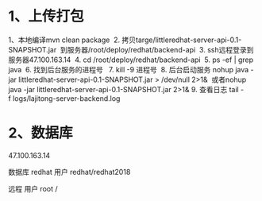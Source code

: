 # 1、上传打包

1、本地编译mvn clean package 
2. 拷贝targe/littleredhat-server-api-0.1-SNAPSHOT.jar  到服务器/root/deploy/redhat/backend-api 
3. ssh远程登录到服务器47.100.163.14 
4. cd /root/deploy/redhat/backend-api 
5. ps -ef | grep java 
6. 找到后台服务的进程号  
7. kill -9 进程号 
8. 后台启动服务 nohup java -jar littleredhat-server-api-0.1-SNAPSHOT.jar > /dev/null 2>1& 
或者nohup java -jar littleredhat-server-api-0.1-SNAPSHOT.jar 2>1&
9. 查看日志 tail -f logs/lajitong-server-backend.log



# 2、数据库
47.100.163.14

数据库 redhat  用户 redhat/redhat2018

远程 用户 root / 

